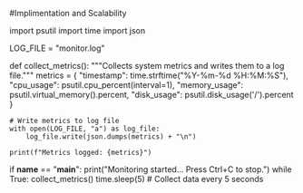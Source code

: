 #Implimentation and Scalability

import psutil
import time
import json

LOG_FILE = "monitor.log"

def collect_metrics():
    """Collects system metrics and writes them to a log file."""
    metrics = {
        "timestamp": time.strftime("%Y-%m-%d %H:%M:%S"),
        "cpu_usage": psutil.cpu_percent(interval=1),
        "memory_usage": psutil.virtual_memory().percent,
        "disk_usage": psutil.disk_usage('/').percent
    }

    # Write metrics to log file
    with open(LOG_FILE, "a") as log_file:
        log_file.write(json.dumps(metrics) + "\n")

    print(f"Metrics logged: {metrics}")

if __name__ == "__main__":
    print("Monitoring started... Press Ctrl+C to stop.")
    while True:
        collect_metrics()
        time.sleep(5)  # Collect data every 5 seconds
